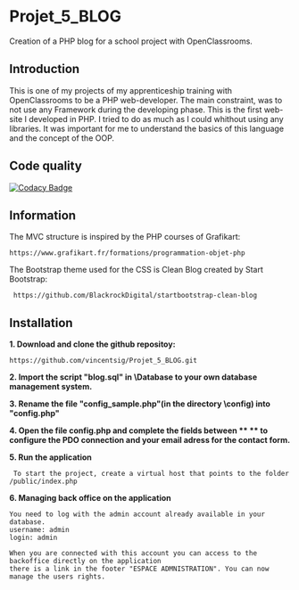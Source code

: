 # Projet_5_BLOG
Creation of a PHP blog for a school project with OpenClassrooms.

## Introduction
This is one of my projects of my apprenticeship training with OpenClassrooms to be a PHP web-developer.
The main constraint, was to not use any Framework during the developing phase.
This is the first web-site I developed in PHP.
I tried to do as much as I could whithout using any libraries. It was important for me to understand the basics of this language and the concept of the OOP.

## Code quality

[![Codacy Badge](https://api.codacy.com/project/badge/Grade/01f9044f353e43cdaa9ffae5e1e3c265)](https://www.codacy.com/app/vincentsig/Projet_5_BLOG?utm_source=github.com&amp;utm_medium=referral&amp;utm_content=vincentsig/Projet_5_BLOG&amp;utm_campaign=Badge_Grade)


## Information

The MVC structure is inspired by the PHP courses of Grafikart: 

    https://www.grafikart.fr/formations/programmation-objet-php


The Bootstrap theme used for the CSS is Clean Blog created by Start Bootstrap:  

     https://github.com/BlackrockDigital/startbootstrap-clean-blog



## Installation

**1. Download and clone the github repositoy:**  

    https://github.com/vincentsig/Projet_5_BLOG.git

**2. Import the script "blog.sql" in \Database to your own database management system.**

**3. Rename the file "config_sample.php"(in the directory \config) into "config.php"**

**4. Open the file config.php and complete the fields between ** ** to configure the PDO connection and your email adress for the contact form.**

    
**5. Run the application**
 
     To start the project, create a virtual host that points to the folder /public/index.php

**6. Managing back office on the application**  

    You need to log with the admin account already available in your database.
    username: admin  
    login: admin   

    When you are connected with this account you can access to the backoffice directly on the application  
    there is a link in the footer "ESPACE ADMNISTRATION". You can now manage the users rights. 

    
    
